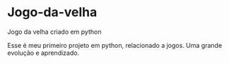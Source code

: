 # Jogo-da-velha
Jogo da velha criado em python

Esse é meu primeiro projeto em python, relacionado a jogos. Uma grande evolução e aprendizado.
